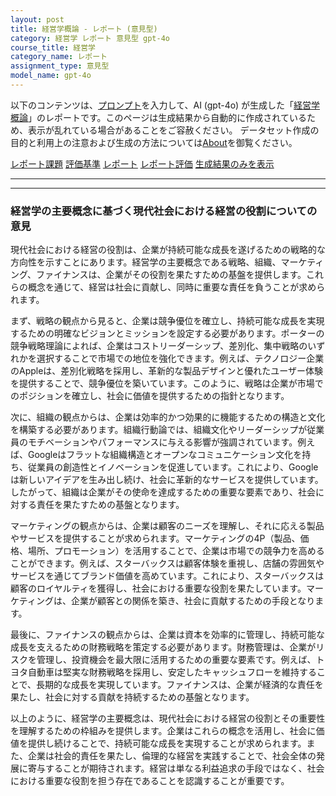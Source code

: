 ```yaml
---
layout: post
title: 経営学概論 - レポート (意見型)
category: 経営学 レポート 意見型 gpt-4o
course_title: 経営学
category_name: レポート
assignment_type: 意見型
model_name: gpt-4o
---
```


以下のコンテンツは、[プロンプト](http://127.0.0.1:8000/generated/経営学/gpt-4o/prompt_レポート-意見型.md)を入力して、AI (gpt-4o) が生成した「[経営学概論](/contents/経営学/)」のレポートです。このページは生成結果から自動的に作成されているため、表示が乱れている場合があることをご容赦ください。
データセット作成の目的と利用上の注意および生成の方法については[About](/About)を御覧ください。

[レポート課題](../レポート課題-意見型)
[評価基準](../評価基準-意見型)
[レポート](../レポート-意見型)
[レポート評価](../レポート評価-意見型)
[生成結果のみを表示](http://127.0.0.1:8000/generated/経営学/gpt-4o/レポート-意見型.md)
  

***
***
  
### 経営学の主要概念に基づく現代社会における経営の役割についての意見

現代社会における経営の役割は、企業が持続可能な成長を遂げるための戦略的な方向性を示すことにあります。経営学の主要概念である戦略、組織、マーケティング、ファイナンスは、企業がその役割を果たすための基盤を提供します。これらの概念を通じて、経営は社会に貢献し、同時に重要な責任を負うことが求められます。

まず、戦略の観点から見ると、企業は競争優位を確立し、持続可能な成長を実現するための明確なビジョンとミッションを設定する必要があります。ポーターの競争戦略理論によれば、企業はコストリーダーシップ、差別化、集中戦略のいずれかを選択することで市場での地位を強化できます。例えば、テクノロジー企業のAppleは、差別化戦略を採用し、革新的な製品デザインと優れたユーザー体験を提供することで、競争優位を築いています。このように、戦略は企業が市場でのポジションを確立し、社会に価値を提供するための指針となります。

次に、組織の観点からは、企業は効率的かつ効果的に機能するための構造と文化を構築する必要があります。組織行動論では、組織文化やリーダーシップが従業員のモチベーションやパフォーマンスに与える影響が強調されています。例えば、Googleはフラットな組織構造とオープンなコミュニケーション文化を持ち、従業員の創造性とイノベーションを促進しています。これにより、Googleは新しいアイデアを生み出し続け、社会に革新的なサービスを提供しています。したがって、組織は企業がその使命を達成するための重要な要素であり、社会に対する責任を果たすための基盤となります。

マーケティングの観点からは、企業は顧客のニーズを理解し、それに応える製品やサービスを提供することが求められます。マーケティングの4P（製品、価格、場所、プロモーション）を活用することで、企業は市場での競争力を高めることができます。例えば、スターバックスは顧客体験を重視し、店舗の雰囲気やサービスを通じてブランド価値を高めています。これにより、スターバックスは顧客のロイヤルティを獲得し、社会における重要な役割を果たしています。マーケティングは、企業が顧客との関係を築き、社会に貢献するための手段となります。

最後に、ファイナンスの観点からは、企業は資本を効率的に管理し、持続可能な成長を支えるための財務戦略を策定する必要があります。財務管理は、企業がリスクを管理し、投資機会を最大限に活用するための重要な要素です。例えば、トヨタ自動車は堅実な財務戦略を採用し、安定したキャッシュフローを維持することで、長期的な成長を実現しています。ファイナンスは、企業が経済的な責任を果たし、社会に対する貢献を持続するための基盤となります。

以上のように、経営学の主要概念は、現代社会における経営の役割とその重要性を理解するための枠組みを提供します。企業はこれらの概念を活用し、社会に価値を提供し続けることで、持続可能な成長を実現することが求められます。また、企業は社会的責任を果たし、倫理的な経営を実践することで、社会全体の発展に寄与することが期待されます。経営は単なる利益追求の手段ではなく、社会における重要な役割を担う存在であることを認識することが重要です。
